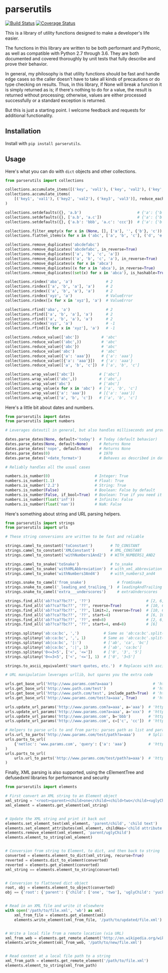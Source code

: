 # parserutils

[![Build Status](https://travis-ci.org/consbio/parserutils.png?branch=main)](https://travis-ci.org/consbio/parserutils)
[![Coverage Status](https://coveralls.io/repos/github/consbio/parserutils/badge.svg?branch=main)](https://coveralls.io/github/consbio/parserutils?branch=main)

This is a library of utility functions designed to make a developer's life easier.

The functions in this library are written to be both performant and Pythonic, as well as compatible with Python 2.7 through 3.6.
They are both documented and covered thoroughly by unit tests that fully describe and prove their behavior.

In general, my philosophy is that utility functions should be fast and handle edge cases so the caller doesn't have to take all kinds of precautions or do type checking on results.
Thus, in this library, if None will break a function it is simply returned as is; if there's nothing to do for a value, the result is returned without processing; otherwise, values are either processed successfully or a standard exception is returned.

But this is just a starting point. I welcome feedback and requests for additional functionality.


## Installation
Install with `pip install parserutils`.

## Usage

Here's what you can do with `dict` objects and other collections.
```python
from parserutils import collections

collections.accumulate_items([('key', 'val1'), ('key', 'val2'), ('key', 'val3')])   # {'key': ['val1', 'val2', 'val3']}
collections.accumulate_items(
    [('key1', 'val1'), ('key2', 'val2'), ('key3', 'val3')], reduce_each=True  # {'key1': 'val1', 'key2': 'val2', 'key3': 'val3'}
)

collections.setdefaults({}, 'a.b')                         # {'a': {'b': None}}
collections.setdefaults({}, ['a.b', 'a.c'])                # {'a': {'b': None, 'c': None}}
collections.setdefaults({}, {'a.b': 'bbb', 'a.c': 'ccc'})  # {'a': {'b': 'bbb', 'c': 'ccc'}}

collections.filter_empty(x for x in (None, [], ['a'], '', {'b'}, 'c'))      # [['a'], {'b'}, 'c']
collections.flatten_items(x for x in ('abc', ['a', 'b', 'c'], ('d', 'e')))  # ['abc', 'a', 'b', 'c', 'd', 'e']

collections.remove_duplicates('abcdefabc')                                 # 'abcdef'
collections.remove_duplicates('abcdefabc', in_reverse=True)                # 'defabc'
collections.remove_duplicates(['a', 'b', 'c', 'a'])                        # ['a', 'b', 'c']
collections.remove_duplicates(('a', 'b', 'c', 'a'), in_reverse=True)       # ('b', 'c', 'a')
collections.remove_duplicates(x for x in 'abca')                           # ['a', 'b', 'c']
collections.remove_duplicates((x for x in 'abca'), in_reverse=True)        # ['b', 'c', 'a']
collections.remove_duplicates((set(x) for x in 'abca'), is_hashable=True)  # [{'a'}, {'b'}, {'c'}]

collections.rindex('aba', 'a')               # 2
collections.rindex(['a', 'b', 'a'], 'a')     # 2
collections.rindex(('a', 'b', 'a'), 'a')     # 2
collections.rindex('xyz', 'a')               # ValueError
collections.rindex([x for x in 'xyz'], 'a')  # ValueError

collections.rfind('aba', 'a')                # 2
collections.rfind(['a', 'b', 'a'], 'a')      # 2
collections.rfind(('a', 'b', 'a'), 'a')      # 2
collections.rindex('xyz', 'a')               # -1
collections.rfind([x for x in 'xyz'], 'a')   # -1

collections.reduce_value(['abc'])          # 'abc'
collections.reduce_value(('abc',))         # 'abc'
collections.reduce_value({'abc'})          # 'abc'
collections.reduce_value('abc')            # 'abc'
collections.reduce_value({'a': 'aaa'})     # {'a': 'aaa'}
collections.reduce_value([{'a': 'aaa'}])   # {'a': 'aaa'}
collections.reduce_value(['a', 'b', 'c'])  # ['a', 'b', 'c']

collections.wrap_value(['abc'])           # ['abc']
collections.wrap_value(('abc',))          # ('abc',)
collections.wrap_value('abc')             # ['abc']
collections.wrap_value(x for x in 'abc')  # ['a', 'b', 'c']
collections.wrap_value({'a': 'aaa'})      # [{'a': 'aaa'}]
collections.wrap_value(['a', 'b', 'c'])   # ['a', 'b', 'c']
```

Here's a little bit about dates and numbers.
```python
from parserutils import dates
from parserutils import numbers

# Leverages dateutil in general, but also handles milliseconds and provides defaults

dates.parse_dates(None, default='today')  # Today (default behavior)
dates.parse_dates(None, default=None)     # Returns None
dates.parse_dates('nope', default=None)   # Returns None
dates.parse_dates(0)                      # 1970
dates.parse_dates('<date_format>')        # Behaves as described in dateutil library

# Reliably handles all the usual cases

numbers.is_number(0)                    # Integer: True
numbers.is_number(1.1)                  # Float: True
numbers.is_number('2.2')                # String: True
numbers.is_number(False)                # Boolean: False by default
numbers.is_number(False, if_bool=True)  # Boolean: True if you need it to
numbers.is_number(float('inf'))         # Infinite: False
numbers.is_number(float('nan'))         # NaN: False
```

Here's something about string and URL parsing helpers.
```python
from parserutils import strings
from parserutils import urls

# These string conversions are written to be fast and reliable

strings.camel_to_constant('toConstant')        # TO_CONSTANT
strings.camel_to_constant('XMLConstant')       # XML_CONSTANT
strings.camel_to_constant('withNumbers1And2')  # WITH_NUMBERS1_AND2

strings.camel_to_snake('toSnake')              # to_snake
strings.camel_to_snake('withXMLAbbreviation')  # with_xml_abbreviation
strings.camel_to_snake('withNumbers3And4')     # with_numbers3_and4

strings.snake_to_camel('from_snake')              # fromSnake
strings.snake_to_camel('_leading_and_trailing_')  # leadingAndTrailing
strings.snake_to_camel('extra___underscores')     # extraUnderscores

strings.find_all('ab??ca??bc??', '??')                         # [2, 6, 10]
strings.find_all('ab??ca??bc??', '??', reverse=True)           # [10, 6, 2]
strings.find_all('ab??ca??bc??', '??', limit=2, reverse=True)  # [10, 6]
strings.find_all('ab??ca??bc??', '??', start=4)                # [6, 10]
strings.find_all('ab??ca??bc??', '??', end=8)                  # [2, 6]
strings.find_all('ab??ca??bc??', '??', start=4, end=8)         # [6]

strings.splitany('ab:ca:bc', ',')           # Same as 'ab:ca:bc'.split(':')
strings.splitany('ab:ca:bc', ',', 1)        # Same as 'ab:ca:bc'.split(':', 1)
strings.splitany('ab|ca:bc', '|:')          # ['ab', 'ca', 'bc']
strings.splitany('ab|ca:bc', ':|', 1)       # ['ab', 'ca:bc']
strings.splitany('0<=3<5', ['<', '<='])     # ['0', '3', '5']
strings.splitany('0<=3<5', ['<', '<='], 1)  # ['0', '3<5']

strings.to_ascii_equivalent('smart quotes, etc.')  # Replaces with ascii quotes, etc.

# URL manipulation leverages urllib, but spares you the extra code

urls.get_base_url('http://www.params.com?a=aaa')                  # 'http://www.params.com/'
urls.get_base_url('http://www.path.com/test')                     # 'http://www.path.com/'
urls.get_base_url('http://www.path.com/test', include_path=True)  # 'http://www.path.com/test/'
urls.get_base_url('http://www.params.com/test?a=aaa', True)       # 'http://www.params.com/test/'

urls.update_url_params('http://www.params.com?a=aaa', a='aaa')  # 'http://www.params.com?a=aaa'
urls.update_url_params('http://www.params.com?a=aaa', a='xxx')  # 'http://www.params.com?a=xxx'
urls.update_url_params('http://www.params.com', b='bbb')        # 'http://www.params.com?b=bbb'
urls.update_url_params('http://www.params.com', c=['c', 'cc'])  # 'http://www.params.com?c=c&c=cc'

# Helpers to parse urls to and from parts: parses path as list and params as dict
urls.url_to_parts('http://www.params.com/test/path?a=aaa')      # SplitResult(..., path=['test', 'path'], query={'a': 'aaa'})
urls.parts_to_url(
    {'netloc': 'www.params.com', 'query': {'a': 'aaa'}          # 'http://www.params.com?a=aaa'
)
urls.parts_to_url(
    urls.url_to_parts('http://www.params.com/test/path?a=aaa')  # 'http://www.params.com/test/path?a=aaa'
)
```

Finally, XML parsing is also supported, using the cElementTree and defusedxml libraries for performance and security
```python
from parserutils import elements

# First convert an XML string to an Element object
xml_string = '<root><parent><child>one</child><child>two</child><uglyChild>yuck</uglyChild></parent></root>'
xml_element = elements.get_element(xml_string)


# Update the XML string and print it back out
elements.set_element_text(xml_element, 'parent/child', 'child text')
elements.set_element_attributes(xml_element, childHas='child attribute')
elements.remove_element(xml_element, 'parent/uglyChild')
elements.element_to_string(xml_element)


# Conversion from string to Element, to dict, and then back to string
converted = elements.element_to_dict(xml_string, recurse=True)
reverted = elements.dict_to_element(converted)
reverted = elements.get_element(converted)
xml_string == elements.element_to_string(converted)


# Conversion to flattened dict object
root, obj = elements.element_to_object(converted)
obj == {'root': {'parent': {'child': ['one', 'two'], 'uglyChild': 'yuck'}}}


# Read in an XML file and write it elsewhere
with open('/path/to/file.xml', 'wb') as xml:
    xml_from_file = elements.get_element(xml)
    elements.write_element(xml_from_file, '/path/to/updated/file.xml')


# Write a local file from a remote location (via URL)
xml_from_web = elements.get_remote_element('http://en.wikipedia.org/wiki/XML')
elements.write_element(xml_from_web, '/path/to/new/file.xml')


# Read content at a local file path to a string
xml_from_path = elements.get_remote_element('/path/to/file.xml')
elements.element_to_string(xml_from_path)
```

